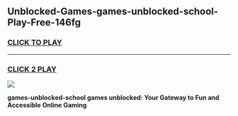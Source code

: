 
## Unblocked-Games-games-unblocked-school-Play-Free-146fg
<h3>
<a href="https://premium76.site?title=games-unblocked-school&ref=17A">CLICK TO PLAY</a></h3>
<hr>

<h3>
<a href="https://premium76.site?title=games-unblocked-school&ref=17A">CLICK 2 PLAY</a>
  
</h3>

<a href="https://premium76.site?title=games-unblocked-school&ref=17A"><img src="https://clearcache.store/games.png"></a>


**games-unblocked-school games unblocked: Your Gateway to Fun and Accessible Online Gaming**
